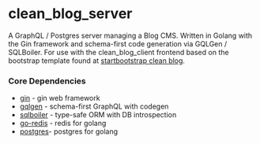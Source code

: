 # clean_blog_server

A GraphQL / Postgres server managing a Blog CMS. Written in Golang with the Gin framework and schema-first code generation via GQLGen / SQLBoiler. For use with the clean_blog_client frontend based on the bootstrap template found at [startbootstrap clean blog].

### Core Dependencies

- [gin] - gin web framework
- [gqlgen] - schema-first GraphQL with codegen
- [sqlboiler] - type-safe ORM with DB introspection
- [go-redis] - redis for golang
- [postgres]- postgres for golang

[startbootstrap clean blog]: https://startbootstrap.com/theme/clean-blog
[gin]: https://gin-gonic.com
[gqlgen]: https://gqlgen.com
[sqlboiler]: https://github.com/volatiletech/sqlboiler#find
[go-redis]: https://github.com/go-redis/redis
[postgres]: https://github.com/lib/pq
